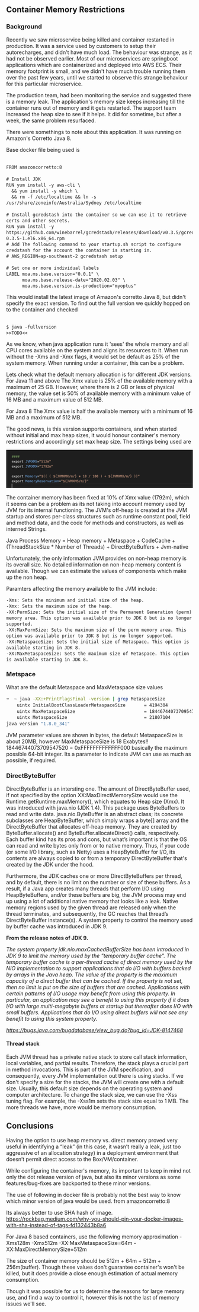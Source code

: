 ## Container Memory Restrictions

### Background
Recently we saw  microservice being killed and container restarted in production. It was a service used by customers to setup their autorecharges, and didn't have much load. The behaviour was strange, as it had not be observed earlier. Most of our microservices are springboot applications which are containerized and deployed into AWS ECS. Their memory footprint is small, and we didn't have much trouble running them over the past few years, until we started to observe this strange behaviour for this particular microservice.

The production team, had been monitoring the service and suggested there is a memory leak. The application's memory size keeps increasing till the container runs out of memory and it gets restarted.  The support team increased the heap size to see if it helps. It did for sometime, but after a week, the same problem resurfaced.


There were somethings to note about this application. It was running on Amazon's Corretto Java 8. 


Base docker file being used is

```docker

FROM amazoncorretto:8

# Install JDK
RUN yum install -y aws-cli \
  && yum install -y which \
  && rm -f /etc/localtime && ln -s /usr/share/zoneinfo/Australia/Sydney /etc/localtime

# Install gcredstash into the container so we can use it to retrieve certs and other secrets.
RUN yum install -y  https://github.com/winebarrel/gcredstash/releases/download/v0.3.5/gcredstash-0.3.5-1.el6.x86_64.rpm
# Add The following command to your startup.sh script to configure credstash for the account the container is starting in.
# AWS_REGION=ap-southeast-2 gcredstash setup

# Set one or more individual labels
LABEL moa.ms.base.version="0.0.1" \
      moa.ms.base.release-date="2020.02.03" \
      moa.ms.base.version.is-production="myoptus"

```

This would install the latest image of Amazon's corretto Java 8, but didn't specify the exact version. To find out the full version we quickly hopped on to the container and checked

```shell

$ java -fullversion
>>TODO<<

```
As we know, when java application runs it 'sees' the whole memory and all CPU cores available on the system and aligns its resources to it. When run without the -Xms and -Xmx flags, it would set be default as 25% of the system memory. When running under a container, this can be a problem. 

Lets check what the default memory allocation is for different JDK versions.
For Java 11 and above
The Xmx value is 25% of the available memory with a maximum of 25 GB. However, where there is 2 GB or less of physical memory, the value set is 50% of available memory with a minimum value of 16 MB and a maximum value of 512 MB.

For Java 8
The Xmx value is half the available memory with a minimum of 16 MB and a maximum of 512 MB.


The good news, is this version supports containers, and when started without initial and max heap sizes, it would honour container's memory restrictions and accordingly set max heap size. The settings being used are

![Alt text](memory-settings.png?raw=true "Container Memory Limits")


The container memory has been fixed at 10% of Xmx value (1792m), which it seems can be a problem as its not taking into account memory used by JVM for its internal functioning. The JVM's off-heap is created at the JVM startup and stores per-class structures such as runtime constant pool, field and method data, and the code for methods and constructors, as well as interned Strings. 


Java Process Memory = Heap memory + Metaspace + CodeCache + (ThreadStackSize * Number of Threads) + DirectByteBuffers + Jvm-native

Unfortunately, the only information JVM provides on non-heap memory is its overall size. No detailed information on non-heap memory content is available. Though we can estimate the values of components which make up the non heap. 


Paramters affecting the memory available to the JVM include:

    -Xms: Sets the minimum and initial size of the heap.
    -Xmx: Sets the maximum size of the heap.
    -XX:PermSize: Sets the initial size of the Permanent Generation (perm) memory area. This option was available prior to JDK 8 but is no longer supported.
    -XX:MaxPermSize: Sets the maximum size of the perm memory area. This option was available prior to JDK 8 but is no longer supported.
    -XX:MetaspaceSize: Sets the initial size of Metaspace. This option is available starting in JDK 8.
    -XX:MaxMetaspaceSize: Sets the maximum size of Metaspace. This option is available starting in JDK 8.


### Metspace
What are the default Metaspace and MaxMetaspace size values


```sh
➜  ~ java -XX:+PrintFlagsFinal -version | grep MetaspaceSize
    uintx InitialBootClassLoaderMetaspaceSize       = 4194304                             {product}
    uintx MaxMetaspaceSize                          = 18446744073709547520                {product}
    uintx MetaspaceSize                             = 21807104                            {pd product}
java version "1.8.0_341"
```

JVM parameter values are shown in bytes, the default MetaspaceSize is about 20MB, however MaxMetaspaceSize is 18 Exabytes!! 18446744073709547520 = 0xFFFFFFFFFFFFF000 basically the maximum possible 64-bit integer. Its a parameter to indicate JVM can use as much as possible, if required.


### DirectByteBuffer
DirectByteBuffer is an intersting one. The amount of DirectByteBuffer used, if not specified by the option XX:MaxDirectMemorySize would use the Runtime.getRuntime.maxMemory(), which equates to Heap size (Xmx). 
It was introduced with java.nio (JDK 1.4). This package uses ByteBuffers to read and write data. java.nio.ByteBuffer is an abstract class; its concrete subclasses are HeapByteBuffer, which simply wraps a byte[] array and the DirectByteBuffer that allocates off-heap memory. They are created by ByteBuffer.allocate() and ByteBuffer.allocateDirect() calls, respectively.
Each buffer kind has its pros and cons, but what’s important is that the OS can read and write bytes only from or to native memory. Thus, if your code (or some I/O library, such as Netty) uses a HeapByteBuffer for I/O, its contents are always copied to or from a temporary DirectByteBuffer that's created by the JDK under the hood.

Furthermore, the JDK caches one or more DirectByteBuffers per thread, and by default, there is no limit on the number or size of these buffers. As a result, if a Java app creates many threads that perform I/O using HeapByteBuffers, and/or these buffers are big, the JVM process may end up using a lot of additional native memory that looks like a leak. Native memory regions used by the given thread are released only when the thread terminates, and subsequently, the GC reaches that thread’s DirectByteBuffer instance(s).  A system property to control the memory used by buffer cache was introduced in JDK 9. 

<b>From the release notes of JDK 9.</b>

<i>
The system property jdk.nio.maxCachedBufferSize has been introduced in JDK 9 to limit the memory used by the "temporary buffer cache". The temporary buffer cache is a per-thread cache of direct memory used by the NIO implementation to support applications that do I/O with buffers backed by arrays in the Java heap. The value of the property is the maximum capacity of a direct buffer that can be cached. If the property is not set, then no limit is put on the size of buffers that are cached. Applications with certain patterns of I/O usage may benefit from using this property. In particular, an application may see a benefit to using this property if it does I/O with large multi-megabyte buffers at startup but thereafter does I/O with small buffers. Applications that do I/O using direct buffers will not see any benefit to using this system property.

https://bugs.java.com/bugdatabase/view_bug.do?bug_id=JDK-8147468
</i>



#### Thread stack

Each JVM thread has a private native stack to store call stack information, local variables, and partial results. Therefore, the stack plays a crucial part in method invocations. This is part of the JVM specification, and consequently, every JVM implementation out there is using stacks. If we don't specify a size for the stacks, the JVM will create one with a default size. Usually, this default size depends on the operating system and computer architecture.
To change the stack size, we can use the -Xss tuning flag. For example, the -Xss1m sets the stack size equal to 1 MB. The more threads we have, more would be memory consumption.


## Conclusions

Having the option to use heap memory vs. direct memory proved very useful in identifying a “leak” (in this case, it wasn’t really a leak, just too aggressive of an allocation strategy) in a deployment environment that doesn’t permit direct access to the Box/VM/container.

While configuring the container's memory, its important to keep in mind not only the dot release version of java, but also its minor versions as some features/bug-fixes are backported to these minor versions.

The use of following in docker file is probably not the best way to know which minor version of java would be used. 
from amazoncorretto:8

Its always better to use SHA hash of image. https://rockbag.medium.com/why-you-should-pin-your-docker-images-with-sha-instead-of-tags-fd132443b8a6

For Java 8 based containers, use the following memory approximation
-Xms128m
-Xmx512m
-XX:MaxMetaspaceSize=64m
-XX:MaxDirectMemorySize=512m

The size of container memory should be 512m + 64m + 512m + 256m(buffer). Though these values don't guarantee container's won't be killed, but it does provide a close enough estimation of actual memory consumption.

Though it was possible for us to determine the reasons for large memory use, and find a way to control it, however this is not the last of memory issues we'll see.


